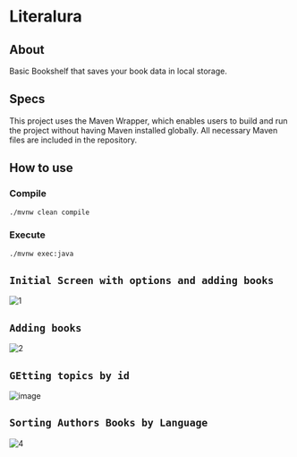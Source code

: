 # Literalura

## About

Basic Bookshelf that saves your book data in local storage.

## Specs
This project uses the Maven Wrapper, which enables users to build and run the project without having Maven installed globally. All necessary Maven files are included in the repository.


## How to use

### Compile
```sh
./mvnw clean compile
```
### Execute
```sh
./mvnw exec:java
```
## `Initial Screen with options and adding books`
![1](https://github.com/user-attachments/assets/9264ebb7-b822-4ddb-8893-9f4468c4169a)

## `Adding books`
![2](https://github.com/user-attachments/assets/9d743534-2f95-4980-ad81-89c1ed5e8c1d)

## `GEtting topics by id `
![image](https://github.com/user-attachments/assets/74dac1dd-3405-4a48-8698-0758b5a2669e)


## `Sorting Authors Books by Language`
![4](https://github.com/user-attachments/assets/9fcd6b81-2592-4d53-9428-95284298b849)

